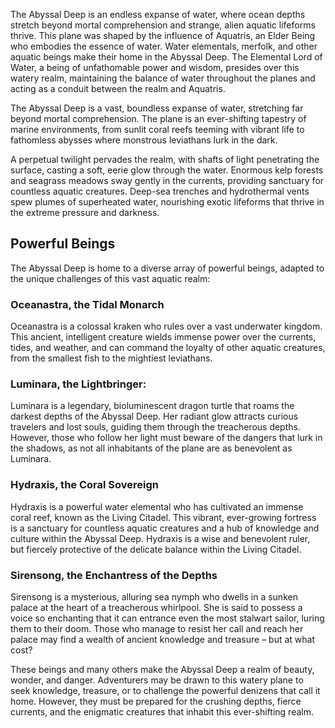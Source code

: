 The Abyssal Deep is an endless expanse of water, where ocean depths stretch beyond mortal comprehension and strange, alien aquatic lifeforms thrive. This plane was shaped by the influence of Aquatris, an Elder Being who embodies the essence of water. Water elementals, merfolk, and other aquatic beings make their home in the Abyssal Deep. The Elemental Lord of Water, a being of unfathomable power and wisdom, presides over this watery realm, maintaining the balance of water throughout the planes and acting as a conduit between the realm and Aquatris.

The Abyssal Deep is a vast, boundless expanse of water, stretching far beyond mortal comprehension. The plane is an ever-shifting tapestry of marine environments, from sunlit coral reefs teeming with vibrant life to fathomless abysses where monstrous leviathans lurk in the dark.

A perpetual twilight pervades the realm, with shafts of light penetrating the surface, casting a soft, eerie glow through the water. Enormous kelp forests and seagrass meadows sway gently in the currents, providing sanctuary for countless aquatic creatures. Deep-sea trenches and hydrothermal vents spew plumes of superheated water, nourishing exotic lifeforms that thrive in the extreme pressure and darkness.

## Powerful Beings
The Abyssal Deep is home to a diverse array of powerful beings, adapted to the unique challenges of this vast aquatic realm:

### Oceanastra, the Tidal Monarch
Oceanastra is a colossal kraken who rules over a vast underwater kingdom. This ancient, intelligent creature wields immense power over the currents, tides, and weather, and can command the loyalty of other aquatic creatures, from the smallest fish to the mightiest leviathans.

### Luminara, the Lightbringer:
Luminara is a legendary, bioluminescent dragon turtle that roams the darkest depths of the Abyssal Deep. Her radiant glow attracts curious travelers and lost souls, guiding them through the treacherous depths. However, those who follow her light must beware of the dangers that lurk in the shadows, as not all inhabitants of the plane are as benevolent as Luminara.

### Hydraxis, the Coral Sovereign
Hydraxis is a powerful water elemental who has cultivated an immense coral reef, known as the Living Citadel. This vibrant, ever-growing fortress is a sanctuary for countless aquatic creatures and a hub of knowledge and culture within the Abyssal Deep. Hydraxis is a wise and benevolent ruler, but fiercely protective of the delicate balance within the Living Citadel.

### Sirensong, the Enchantress of the Depths
Sirensong is a mysterious, alluring sea nymph who dwells in a sunken palace at the heart of a treacherous whirlpool. She is said to possess a voice so enchanting that it can entrance even the most stalwart sailor, luring them to their doom. Those who manage to resist her call and reach her palace may find a wealth of ancient knowledge and treasure – but at what cost?

These beings and many others make the Abyssal Deep a realm of beauty, wonder, and danger. Adventurers may be drawn to this watery plane to seek knowledge, treasure, or to challenge the powerful denizens that call it home. However, they must be prepared for the crushing depths, fierce currents, and the enigmatic creatures that inhabit this ever-shifting realm.